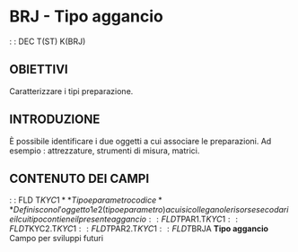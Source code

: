 # BRJ - Tipo aggancio
 :  : DEC T(ST) K(BRJ)
## OBIETTIVI
Caratterizzare i tipi preparazione.
## INTRODUZIONE
È possibile identificare i due oggetti a cui associare le preparazioni. Ad esempio :  attrezzature, strumenti di misura, matrici.
## CONTENUTO DEI CAMPI
 :  : FLD T$KYC1 **Tipo e parametro codice**
Definiscono l'oggetto 1 e 2 (tipo e parametro) a cui si collegano le risorse secodarie il cui tipo contiene il presente aggancio
 :  : FLD T$PAR1.T$KYC1
 :  : FLD T$KYC2.T$KYC1
 :  : FLD T$PAR2.T$KYC1
 :  : FLD T$BRJA **Tipo aggancio**
Campo per sviluppi futuri
